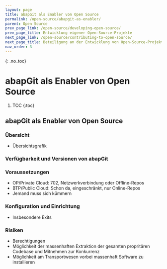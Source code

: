 ```yaml
---
layout: page
title: abapGit als Enabler von Open Source
permalink: /open-source/abapgit-as-enabler/
parent: Open Source
prev_page_link: /open-source/developing-open-source/
prev_page_title: Entwicklung eigener Open-Source-Projekte
next_page_link: /open-source/contributing-to-open-source/
next_page_title: Beteiligung an der Entwicklung von Open-Source-Projekten
nav_order: 3
---
```


{: .no_toc}
# abapGit als Enabler von Open Source

1. TOC
{:toc}

## abapGit als Enabler von Open Source

### Übersicht

- Übersichtsgrafik

### Verfügbarkeit und Versionen von abapGit

### Voraussetzungen

- OP/Private Cloud: 702, Netzwerkverbindung oder Offline-Repos
- BTP/Public Cloud: Schon da, eingeschränkt, nur Online-Repos
- Jemand muss sich kümmern

### Konfiguration und Einrichtung

- Insbesondere Exits

### Risiken

- Berechtigungen
- Möglichkeit der massenhaften Extraktion der gesamten propritären Codebase und Mitnehmen zur Konkurrenz
- Möglichkeit am Transportwesen vorbei massenhaft Software zu installieren
